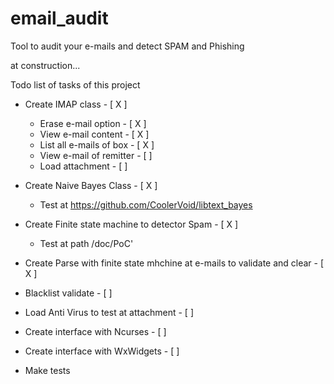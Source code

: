 # email_audit
Tool to audit your e-mails and detect SPAM and Phishing

at construction...

Todo list of tasks of this project 

* Create IMAP class - [ X ]
	- Erase e-mail option - [ X ]
	- View e-mail content - [ X ]
	- List all e-mails of box - [ X ]
	- View  e-mail of remitter - [  ]
	- Load attachment - [  ]

* Create Naive Bayes Class - [ X ] 
	- Test at https://github.com/CoolerVoid/libtext_bayes  

* Create Finite state machine to detector Spam - [ X ]  
	- Test at path /doc/PoC'

* Create Parse with finite state mhchine at e-mails to validate and clear - [ X ]

* Blacklist validate - [ ]

* Load Anti Virus to test at attachment - [ ]

* Create interface with Ncurses - [  ]

* Create interface with WxWidgets - [  ]

* Make tests

